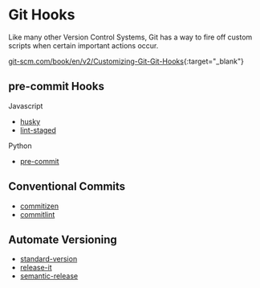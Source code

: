 # Git Hooks

Like many other Version Control Systems, Git has a way to fire off custom scripts when certain important actions occur.

[git-scm.com/book/en/v2/Customizing-Git-Git-Hooks](https://git-scm.com/book/en/v2/Customizing-Git-Git-Hooks){:target="_blank"}

## pre-commit Hooks

Javascript

- [husky](husky.html)
- [lint-staged](lint-staged.html)

Python

- [pre-commit](pre-commit.html)

## Conventional Commits

- [commitizen](commitizen.html)
- [commitlint](commitlint.html)

## Automate Versioning

- [standard-version](standard-version.html)
- [release-it](release-it.html)
- [semantic-release](semantic-release.html)
